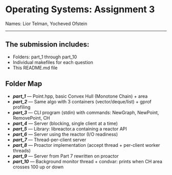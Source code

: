 
# Operating Systems: Assignment 3


Names: Lior Telman, Yocheved Ofstein  

------------

## The submission includes:
   - Folders: part_1 through part_10 
   - Individual makefiles for each question  
   - This README.md file

## Folder Map
   - ***part_1*** — Point.hpp, basic Convex Hull (Monotone Chain) + area
   - ***part_2*** — Same algo with 3 containers (vector/deque/list) + gprof profiling
   - ***part_3*** — CLI program (stdin) with commands: NewGraph, NewPoint, RemovePoint, CH
   - ***part_4*** — Server (blocking, single client at a time)
   - ***part_5*** — Library: libreactor.a containing a reactor API
   - ***part_6*** — Server using the reactor (I/O readiness)
   - ***part_7*** — Thread-per-client server
   - ***part_8*** — Proactor implementation (accept thread + per-client worker threads)
   - ***part_9*** — Server from Part 7 rewritten on proactor
   - ***part_10*** — Background monitor thread + condvar: prints when CH area crosses 100 up or down
